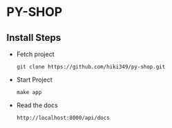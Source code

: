# PY-SHOP

## Install Steps

- Fetch project
  ```
  git clone https://github.com/hiki349/py-shop.git
  ```

- Start Project
  ```
  make app
  ```

- Read the docs
  ```
  http://localhost:8000/api/docs
  ```
